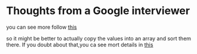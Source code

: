 # Thoughts from a Google interviewer
you can see more follow [this](http://steve-yegge.blogspot.nl/2008/03/get-that-job-at-google.html)

so it might be better to actually copy the values into an array and sort them there.
If you doubt about that,you ca see mort details in [this](http://stackoverflow.com/questions/1525117/whats-the-fastest-algorithm-for-sorting-a-linked-list/1525419#1525419)
